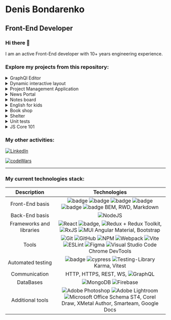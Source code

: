 <!--
**ExIxIxS/ExIxIxS** is a ✨ _special_ ✨ repository because its `README.md` (this file) appears on your GitHub profile.
-->
# Denis Bondarenko
## Front-End Developer

### Hi there 👋
I am an active Front-End developer with 10+ years engineering experience.

### Explore my projects from this repository:

<details><summary>GraphQl Editor</summary>
  <br>

  | Description | Deployed app | Repository | Technologies stack |
  | :---: | :---: | :---: | :---: |
  | React application that is a playground/IDE for StarWars GraphQL API requests. The project was created of collaboration of a 3 developers team: [Demo Video](https://www.youtube.com/watch?v=DMVelvvaQA8) | [StarWars GraphQL](https://rsschool-graphiql.netlify.app) |  [StarWars GraphQL](https://github.com/ExIxIxS/react-graphql-editor) | React, TypeScript, Redux + Redux toolkit, Codemirror, Mui, Firebase, i18next, Sass, GraphQl, Vite, RDW |

![image](https://github.com/ExIxIxS/ExIxIxS/assets/106703414/989c3ef9-e30d-41b3-afe1-25f2d7b05b62)

</details>

<details><summary>Dynamic interactive layout</summary>
  <br>

  | Description | Deployed app | Repository | Technologies stack |
  | :---: | :---: | :---: | :---: |
  | React application that will recursively render any cross-elements interactive layout based on provided from a JSON-server definition that consists of known elements types | localhost deploy only because of JSON-server |  [React Dynamic Layout](https://github.com/ExIxIxS/react-dynamic-layout) | React, TypeScript, Redux + Redux Toolkit, JSON-server, HTML5, CSS3 |

![image](https://github.com/ExIxIxS/ExIxIxS/assets/106703414/263a6b50-260c-487e-b688-63cc591b5991)

</details>

<details><summary>Project Management Application</summary>
  <br>

  | Description | Deployed app | Repository | Technologies stack |
  | :---: | :---: | :---: | :---: |
  | Angular project management application with advanced localization, interface customization options and interactive features | [PMA NG App](https://exixixs.github.io/pma/) | [PMA NG App](https://github.com/ExIxIxS/PMA_FrontEnd) | Angular, TypeScript, RxJS, Angular material, REST API, HTML5, SASS, Karma |

  ![Screenshot 2023-02-25 153838](https://user-images.githubusercontent.com/106703414/221362861-66f7d008-50da-4f6b-b709-7dfcfd91d93d.jpg)

</details>

<details><summary>News Portal</summary>
  <br>

  | Description | Deployed app | Repository | Technologies stack |
  | :---: | :---: | :---: | :---: |
  | TypeScript News API app with original style | localhost deploy only because of API key license | [News API](https://github.com/ExIxIxS/TS_News_API) | TypeScript, WebPack, HTML5, CSS |

  ![image](https://user-images.githubusercontent.com/106703414/200328484-abbcb005-d323-49e1-98b4-50dfa6f29aad.png)
</details>

<details><summary>Notes board</summary>
  <br>

  | Description | Deployed app | Repository | Technologies stack |
  | :---: | :---: | :---: | :---: |
  | VanillaJS app based on advanced class components approach | [Notes board](https://exixixs.github.io/notes_board/) |  [Notes board](https://github.com/ExIxIxS/notes_board) | JavaScript, HTML5, SASS, BEM, RDW |

  ![image](https://github.com/ExIxIxS/ExIxIxS/assets/106703414/c7c4ee76-d64c-4406-be78-6bfc7149fff5)

</details>

<details><summary>English for kids</summary>
  <br>

  | Description | Deployed app | Repository | Technologies stack |
  | :---: | :---: | :---: | :---: |
  | All-ages friendly VanillaJS application  with interactive learning modes and statistic |  [English for kids](https://exixixs.github.io/english_for_kids_app/) | [English for kids](https://github.com/ExIxIxS/english_for_kids) | JavaScript, WebPack, HTML5, CSS |

  ![Screenshot 2022-10-17 141612-02](https://user-images.githubusercontent.com/106703414/196179615-5544872f-47b5-4ab6-9533-5a604978bb8b.jpg)
  
</details>

<details><summary>Book shop</summary>
  <br>

  | Description | Deployed app | Repository | Technologies stack |
  | :---: | :---: | :---: | :---: |
  | Simple and elegant shop VanillaJS application |  [Book MooD](https://exixixs.github.io/book_shop/pages/main/) | [Book MooD](https://github.com/ExIxIxS/book_shop) | JavaScript, HTML5, CSS |

  ![Screenshot 2023-02-28 185403](https://user-images.githubusercontent.com/106703414/221940170-af8c1e14-37e5-45b9-9452-a992d0308c0a.jpg)

</details>

<details><summary>Shelter</summary>
  <br>

  | Description | Deployed app | Repository | Technologies stack |
  | :---: | :---: | :---: | :---: |
  | Cozy VanillaJS application with adaptive layot implemented in strict accordance with the designer's Figma layout  |  [Shelter](https://exixixs.github.io/shelter/pages/main/) | [Shelter](https://github.com/ExIxIxS/shelter) | Figma, JavaScript, HTML5, CSS |

  ![Screenshot 2023-02-28 190742](https://user-images.githubusercontent.com/106703414/221941778-9ae91092-c4df-4aee-8451-2c8930a45d64.jpg)
</details>

<details><summary>Unit tests</summary>
  <br>

  | Description | Deployed app | Repository | Technologies stack |
  | :---: | :---: | :---: | :---: |
  | My custom implementation of the part of lodash library in TDD workflow with unit test coverage | --- | [Unit Tests](https://github.com/ExIxIxS/unit_tests/tree/TDD-workflow) | JavaScript, Jest, JSDoc |
</details>

<details><summary>JS Core 101</summary>
  <br>

  | Description | Deployed app | Repository | Technologies stack |
  | :---: | :---: | :---: | :---: |
  | Essential and powerful JS Core exercises with my own solutions | --- | [JS Core 101](https://github.com/ExIxIxS/core-js-101) | JavaScript |
</details>

### My other activities:
[![LinkedIn](https://img.shields.io/badge/LinkedIn-0077B5?style=for-the-badge&logo=linkedin&logoColor=white)](http://linkedin.com/in/denis-bondarenko-pl)

[![codeWars](https://www.codewars.com/users/ExIxIxS/badges/small?theme=light)](https://www.codewars.com/users/ExIxIxS)

__________________________________

### My current technologies stack:
  | Description | Technologies |
  | :---: | :---: |
  | Front-End basis | ![badge](https://img.shields.io/badge/JavaScript-323330?style=for-the-badge&logo=javascript&logoColor=F7DF1E) ![badge](https://img.shields.io/badge/TypeScript-007ACC?style=for-the-badge&logo=typescript&logoColor=white) ![badge](https://img.shields.io/badge/HTML5-E34F26?style=for-the-badge&logo=html5&logoColor=white) ![badge](https://img.shields.io/badge/CSS3-1572B6?style=for-the-badge&logo=css3&logoColor=white) ![badge](https://img.shields.io/badge/Sass-CC6699?style=for-the-badge&logo=sass&logoColor=white) ![badge](https://img.shields.io/badge/json-5E5C5C?style=for-the-badge&logo=json&logoColor=white) BEM, RWD, Markdown |
  | Back-End basis | ![NodeJS](https://img.shields.io/badge/node.js-6DA55F?style=for-the-badge&logo=node.js&logoColor=white) |
  | Frameworks and libraries | ![React](https://img.shields.io/badge/react-%2320232a.svg?style=for-the-badge&logo=react&logoColor=%2361DAFB) ![badge](https://img.shields.io/badge/Angular-DD0031?style=for-the-badge&logo=angular&logoColor=white), ![Redux](https://img.shields.io/badge/redux-%23593d88.svg?style=for-the-badge&logo=redux&logoColor=white) + Redux Toolkit, ![RxJS](https://img.shields.io/badge/rxjs-%23B7178C.svg?style=for-the-badge&logo=reactivex&logoColor=white) ![MUI](https://img.shields.io/badge/MUI-%230081CB.svg?style=for-the-badge&logo=mui&logoColor=white) Angular Material, Bootstrap |
  | Tools | ![Git](https://img.shields.io/badge/git-%23F05033.svg?style=for-the-badge&logo=git&logoColor=white) ![GitHub](https://img.shields.io/badge/github-%23121011.svg?style=for-the-badge&logo=github&logoColor=white) ![NPM](https://img.shields.io/badge/NPM-%23CB3837.svg?style=for-the-badge&logo=npm&logoColor=white) ![Webpack](https://img.shields.io/badge/webpack-%238DD6F9.svg?style=for-the-badge&logo=webpack&logoColor=black) ![Vite](https://img.shields.io/badge/vite-%23646CFF.svg?style=for-the-badge&logo=vite&logoColor=white) ![ESLint](https://img.shields.io/badge/ESLint-4B3263?style=for-the-badge&logo=eslint&logoColor=white) ![Figma](https://img.shields.io/badge/figma-%23F24E1E.svg?style=for-the-badge&logo=figma&logoColor=white) ![Visual Studio Code](https://img.shields.io/badge/Visual%20Studio%20Code-0078d7.svg?style=for-the-badge&logo=visual-studio-code&logoColor=white) Chrome DevTools |
  | Automated  testing | ![badge](https://img.shields.io/badge/Jest-C21325?style=for-the-badge&logo=jest&logoColor=white) ![cypress](https://img.shields.io/badge/-cypress-%23E5E5E5?style=for-the-badge&logo=cypress&logoColor=058a5e) ![Testing-Library](https://img.shields.io/badge/-TestingLibrary-%23E33332?style=for-the-badge&logo=testing-library&logoColor=white) Karma, Vitest |
  | Communication | HTTP, HTTPS, REST, WS, ![GraphQL](https://img.shields.io/badge/-GraphQL-E10098?style=for-the-badge&logo=graphql&logoColor=white) |
  | DataBases | ![MongoDB](https://img.shields.io/badge/MongoDB-%234ea94b.svg?style=for-the-badge&logo=mongodb&logoColor=white) ![Firebase](https://img.shields.io/badge/Firebase-039BE5?style=for-the-badge&logo=Firebase&logoColor=white) |
  | Additional tools | ![Adobe Photoshop](https://img.shields.io/badge/adobe%20photoshop-%2331A8FF.svg?style=for-the-badge&logo=adobe%20photoshop&logoColor=white) ![Adobe Lightroom](https://img.shields.io/badge/Adobe%20Lightroom-31A8FF.svg?style=for-the-badge&logo=Adobe%20Lightroom&logoColor=white) ![Microsoft Office](https://img.shields.io/badge/Microsoft_Office-D83B01?style=for-the-badge&logo=microsoft-office&logoColor=white) Schema ST4, Corel Draw, XMetal Author, Smarteam, Google Docs |
